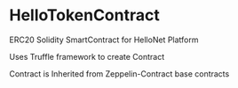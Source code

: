# HelloTokenContract
ERC20 Solidity SmartContract for HelloNet Platform


Uses Truffle framework to create Contract


Contract is Inherited from Zeppelin-Contract base contracts  
